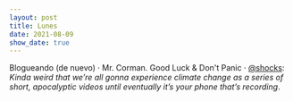 ```yaml
---
layout: post
title: Lunes
date: 2021-08-09
show_date: true
---
```


Blogueando (de nuevo) · Mr. Corman. Good Luck & Don't Panic · [@shocks](https://twitter.com/shocks/status/1424035178943500295): *Kinda weird that we’re all gonna experience climate change as a series of short, apocalyptic videos until eventually it’s your phone that’s recording*.